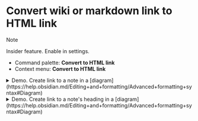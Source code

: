 # Convert wiki or markdown link to HTML link

> [!NOTE] 
> Insider feature. Enable in settings.

- Command palette: **Convert to HTML link**
- Context menu: **Convert to HTML link**


<details>
<summary>Demo. Create link to a note in a [diagram](https://help.obsidian.md/Editing+and+formatting/Advanced+formatting+syntax#Diagram) </summary>

![Create link to a note in a diagram](/docs/img/convert-wikilink-to-html-mermaid.gif)

</details>

<details>
<summary>Demo. Create link to a note's heading in a [diagram](https://help.obsidian.md/Editing+and+formatting/Advanced+formatting+syntax#Diagram)</summary>

![Create link to a note's heading in a diagram](/docs/img/convert-wikilink-wheading-to-html-mermaid.gif)

</details>